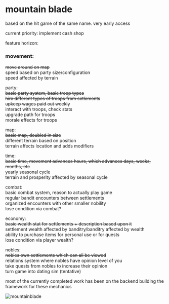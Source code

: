 # mountain blade

based on the hit game of the same name. very early access

current priority:
implement cash shop

feature horizon:

### movement:  
~~move around on map~~  
speed based on party size/configuration  
speed affected by terrain  

party:   
~~basic party system, basic troop types~~   
~~hire different types of troops from setlements~~  
~~upkeep wages paid out weekly~~  
interact with troops, check stats  
upgrade path for troops  
morale effects for troops  

map:   
~~basic map, doubled in size~~  
different terrain based on position  
terrain affects location and adds modifiers  

time:  
~~basic time, movement advances hours, which advances days, weeks, months, etc~~  
yearly seasonal cycle  
terrain and prosperity affected by seasonal cycle  

combat:  
basic combat system, reason to actually play game  
regular bandit encounters between settlements  
organized encounters with other smaller nobility  
lose condition via combat?  

economy:  
~~basic wealth stat for settlements + description based upon it~~  
settlement wealth affected by banditry/banditry affected by wealth  
ability to purchase items for personal use or for quests  
lose condition via player wealth?  

nobles:  
~~nobles own settlements which can all be viewed~~  
relations system where nobles have opinion level of you  
take quests from nobles to increase their opinion  
turn game into dating sim (tentative)

most of the currently completed work has been on the backend building the framework for these mechanics   

![mountainblade](https://i.ibb.co/4S54nsK/mountainblade-0-1-4.png)
